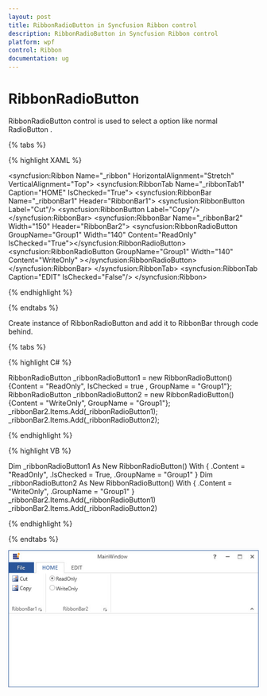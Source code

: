 ```yaml
---
layout: post
title: RibbonRadioButton in Syncfusion Ribbon control
description: RibbonRadioButton in Syncfusion Ribbon control
platform: wpf
control: Ribbon
documentation: ug
---
```

# RibbonRadioButton

RibbonRadioButton control is used to select a option like normal RadioButton . 


{% tabs %}

{% highlight XAML %}

<syncfusion:Ribbon Name="_ribbon" HorizontalAlignment="Stretch" VerticalAlignment="Top">
<syncfusion:RibbonTab Name="_ribbonTab1" Caption="HOME"  IsChecked="True">
<syncfusion:RibbonBar Name="_ribbonBar1" Header="RibbonBar1">
<syncfusion:RibbonButton   Label="Cut"/>
<syncfusion:RibbonButton   Label="Copy"/>
</syncfusion:RibbonBar>
<syncfusion:RibbonBar  Name="_ribbonBar2" Width="150" Header="RibbonBar2">
<syncfusion:RibbonRadioButton GroupName="Group1"  Width="140" Content="ReadOnly" IsChecked="True"></syncfusion:RibbonRadioButton>
<syncfusion:RibbonRadioButton GroupName="Group1"  Width="140" Content="WriteOnly" ></syncfusion:RibbonRadioButton>
</syncfusion:RibbonBar>
</syncfusion:RibbonTab>
<syncfusion:RibbonTab Caption="EDIT"  IsChecked="False"/>
</syncfusion:Ribbon>

{% endhighlight %}

{% endtabs %}

Create instance of RibbonRadioButton and add it to RibbonBar through code behind.

{% tabs %}

{% highlight C# %}

RibbonRadioButton _ribbonRadioButton1 = new RibbonRadioButton(){Content = "ReadOnly", IsChecked = true , GroupName = "Group1"};      
RibbonRadioButton _ribbonRadioButton2 = new RibbonRadioButton(){Content = "WriteOnly", GroupName = "Group1"};
_ribbonBar2.Items.Add(_ribbonRadioButton1);
_ribbonBar2.Items.Add(_ribbonRadioButton2);

{% endhighlight %}

{% highlight VB %}

Dim _ribbonRadioButton1 As New RibbonRadioButton() With {
	.Content = "ReadOnly",
	.IsChecked = True,
	.GroupName = "Group1"
}
Dim _ribbonRadioButton2 As New RibbonRadioButton() With {
	.Content = "WriteOnly",
	.GroupName = "Group1"
}
_ribbonBar2.Items.Add(_ribbonRadioButton1)
_ribbonBar2.Items.Add(_ribbonRadioButton2)

{% endhighlight %}

{% endtabs %}

![](RibbonRadioButton_images/RibbonRadioButton_img1.jpg)


